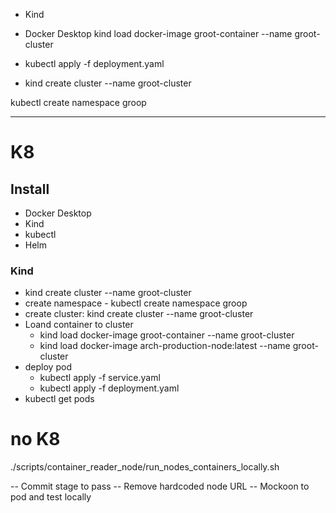 

- Kind
- Docker Desktop
 kind load docker-image groot-container --name groot-cluster
- kubectl apply -f deployment.yaml   

-  kind create cluster --name groot-cluster

kubectl create namespace groop

----

# K8

## Install

- Docker Desktop
- Kind
- kubectl
- Helm


### Kind
- kind create cluster --name groot-cluster
- create namespace - kubectl create namespace groop
- create cluster: kind create cluster --name groot-cluster 
- Loand container to cluster
    - kind load docker-image groot-container --name groot-cluster
    - kind load docker-image arch-production-node:latest --name groot-cluster
- deploy pod
    - kubectl apply -f service.yaml
    - kubectl apply -f deployment.yaml
- kubectl get pods

# no K8
./scripts/container_reader_node/run_nodes_containers_locally.sh


-- Commit stage to pass
-- Remove hardcoded node URL
-- Mockoon to pod and test locally